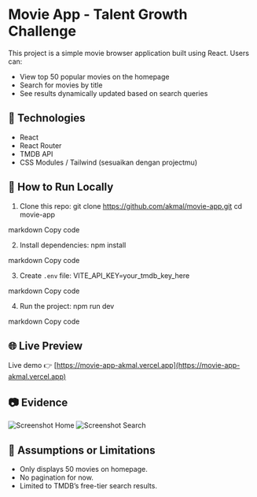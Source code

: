 # Movie App - Talent Growth Challenge

This project is a simple movie browser application built using React. Users can:

- View top 50 popular movies on the homepage
- Search for movies by title
- See results dynamically updated based on search queries

## 🔧 Technologies

- React
- React Router
- TMDB API
- CSS Modules / Tailwind (sesuaikan dengan projectmu)

## 🚀 How to Run Locally

1. Clone this repo:
   git clone https://github.com/akmal/movie-app.git
   cd movie-app

markdown
Copy code

2. Install dependencies:
   npm install

markdown
Copy code

3. Create `.env` file:
   VITE_API_KEY=your_tmdb_key_here

markdown
Copy code

4. Run the project:
   npm run dev

markdown
Copy code

## 🌐 Live Preview

Live demo 👉 [https://movie-app-akmal.vercel.app](https://movie-app-akmal.vercel.app)

## 📷 Evidence

![Screenshot Home](./screenshots/home.png)
![Screenshot Search](./screenshots/search.png)

## 🧩 Assumptions or Limitations

- Only displays 50 movies on homepage.
- No pagination for now.
- Limited to TMDB’s free-tier search results.
